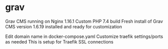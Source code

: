 # grav

Grav CMS running on Nginx 1.16.1
Custom PHP 7.4 build
Fresh install of Grav CMS version 1.6.19 installed and ready for customization

Edit domain name in docker-compose.yaml
Customize traefik settings/ports as needed
This is setup for Traefik SSL connections
